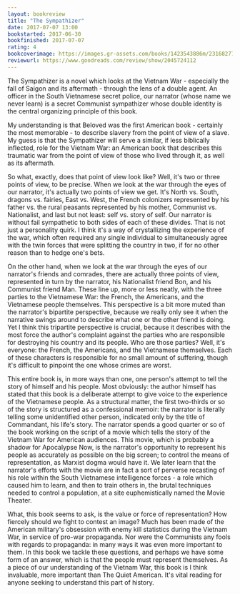 ```yaml
---
layout: bookreview
title: "The Sympathizer"
date: 2017-07-07 13:00
bookstarted: 2017-06-30
bookfinished: 2017-07-07
rating: 4
bookcoverimage: https://images.gr-assets.com/books/1423543886m/23168277.jpg
reviewurl: https://www.goodreads.com/review/show/2045724112
---
```


The Sympathizer is a novel which looks at the Vietnam War - especially the fall of Saigon and its aftermath - through the lens of a double agent. An officer in the South Vietnamese secret police, our narrator (whose name we never learn) is a secret Communist sympathizer whose double identity is the central organizing principle of this book.



My understanding is that Beloved was the first American book - certainly the most memorable - to describe slavery from the point of view of a slave. My guess is that the Sympathizer will serve a similar, if less biblically inflected, role for the Vietnam War: an American book that describes this traumatic war from the point of view of those who lived through it, as well as its aftermath.



So what, exactly, does that point of view look like? Well, it's two or three points of view, to be precise. When we look at the war through the eyes of our narrator, it's actually two points of view we get. It's North vs. South, dragons vs. fairies, East vs. West, the French colonizers represented by his father vs. the rural peasants represented by his mother, Communist vs. Nationalist, and last but not least: self vs. story of self. Our narrator is without fail sympathetic to both sides of each of these divides. That is not just a personality quirk. I think it's a way of crystallizing the experience of the war, which often required any single individual to simultaneously agree with the twin forces that were splitting the country in two, if for no other reason than to hedge one's bets.



On the other hand, when we look at the war through the eyes of our narrator's friends and comrades, there are actually three points of view, represented in turn by the narrator, his Nationalist friend Bon, and his Communist friend Man. These line up, more or less neatly, with the three parties to the Vietnamese War: the French, the Americans, and the Vietnamese people themselves. This perspective is a bit more muted than the narrator's bipartite perspective, because we really only see it when the narrative swings around to describe what one or the other friend is doing. Yet I think this tripartite perspective is crucial, because it describes with the most force the author's complaint against the parties who are responsible for destroying his country and its people. Who are those parties? Well, it's everyone: the French, the Americans, and the Vietnamese themselves. Each of these characters is responsible for no small amount of suffering, though it's difficult to pinpoint the one whose crimes are worst.



This entire book is, in more ways than one, one person's attempt to tell the story of himself and his people. Most obviously: the author himself has stated that this book is a deliberate attempt to give voice to the experience of the Vietnamese people. As a structural matter, the first two-thirds or so of the story is structured as a confessional memoir: the narrator is literally telling some unidentified other person, indicated only by the title of Commandant, his life's story. The narrator spends a good quarter or so of the book working on the script of a movie which tells the story of the Vietnam War for American audiences. This movie, which is probably a shadow for Apocalypse Now, is the narrator's opportunity to represent his people as accurately as possible on the big screen; to control the means of representation, as Marxist dogma would have it. We later learn that the narrator's efforts with the movie are in fact a sort of perverse recasting of his role within the South Vietnamese intelligence forces - a role which caused him to learn, and then to train others in, the brutal techniques needed to control a population, at a site euphemistically named the Movie Theater.



What, this book seems to ask, is the value or force of representation? How fiercely should we fight to contest an image? Much has been made of the American military's obsession with enemy kill statistics during the Vietnam War, in service of pro-war propaganda. Nor were the Communists any fools with regards to propaganda: in many ways it was even more important to them. In this book we tackle these questions, and perhaps we have some form of an answer, which is that the people must represent themselves. As a piece of our understanding of the Vietnam War, this book is I think invaluable, more important than The Quiet American. It's vital reading for anyone seeking to understand this part of history.